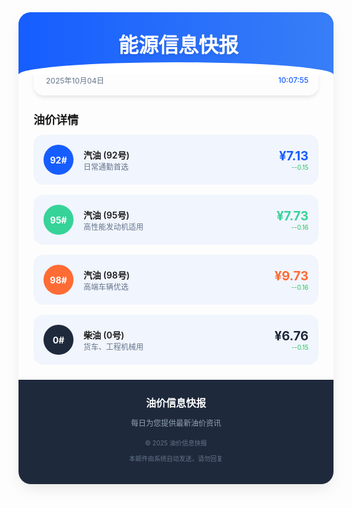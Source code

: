 <div style="margin: 0 auto; border-radius: 20px; box-shadow: 0 10px 25px -5px rgba(0, 0, 0, 0.1); overflow: hidden;">
  <div style="position: relative; background-color: #165DFF; height: 100px; overflow: hidden;">
    <div style="position: absolute; top: 0; left: 0; right: 0; bottom: 0; background: linear-gradient(to right, #165DFF, #3b82f6); opacity: 0.9;"></div>
    <div style="position: absolute; bottom: -20px; left: 0; right: 0; height: 40px; background-color: white; border-radius: 50%;"></div>
    <div style="position: absolute; top: 50%; left: 0; right: 0; transform: translateY(-50%); padding: 0 24px;">
      <h1 style="font-size: clamp(1.5rem, 5vw, 2rem); font-weight: bold; color: white; text-shadow: 0 2px 4px rgba(0,0,0,0.1); text-align: center; margin: 0;">
        <i class="fa-solid fa-gas-pump" style="margin-right: 8px;"></i>能源信息快报
      </h1>
    </div>
  </div>       
  <div style="padding: 0 24px; margin-top: -16px;">
    <div style="border-radius: 16px; box-shadow: 0 4px 6px -1px rgba(0, 0, 0, 0.1); padding: 16px;">
      <div style="display: flex; justify-content: space-between; align-items: center;">
        <div style="font-size: 12px; color: #64748b;">
            <i class="fa-regular fa-calendar" style="margin-right: 4px;"></i>
            <span>2025年10月04日</span>
        </div>
        <div style="font-size: 12px; color: #165DFF; font-weight: 500;">
            <i class="fa-solid fa-clock-rotate-left" style="margin-right: 4px;"></i>
            <span>10:07:55</span>
        </div>
      </div>
    </div>
  </div>
  <div style="padding: 0 24px; margin-top: 16px;">
    <h2 style="font-size: 18px; font-weight: 600; margin-bottom: 12px;">油价详情</h2> 
    <div style="margin-bottom: 16px; transition: transform 0.3s ease, box-shadow 0.3s ease;">
        <div style="background-color: rgba(22, 93, 255, 0.05); border-radius: 16px; padding: 16px; display: flex; align-items: center;">
          <div style="background-color: #165DFF; color: white; border-radius: 50%; width: 48px; height: 48px; display: flex; align-items: center; justify-content: center; margin-right: 16px; font-weight: bold;">
              92#
          </div>
          <div style="flex: 1;">
              <div style="font-weight: 600;">汽油 (92号)</div>
              <div style="font-size: 12px; color: #64748b;">日常通勤首选</div>
          </div>
          <div style="text-align: right;">
              <div style="font-size: 20px; font-weight: bold; color: #165DFF;">¥7.13</div>
              <div style="font-size: 10px; color: #22c55e;">--0.15</div>
          </div>
        </div>
      </div><div style="margin-bottom: 16px; transition: transform 0.3s ease, box-shadow 0.3s ease;">
        <div style="background-color: rgba(22, 93, 255, 0.05); border-radius: 16px; padding: 16px; display: flex; align-items: center;">
          <div style="background-color: #36D399; color: white; border-radius: 50%; width: 48px; height: 48px; display: flex; align-items: center; justify-content: center; margin-right: 16px; font-weight: bold;">
              95#
          </div>
          <div style="flex: 1;">
              <div style="font-weight: 600;">汽油 (95号)</div>
              <div style="font-size: 12px; color: #64748b;">高性能发动机适用</div>
          </div>
          <div style="text-align: right;">
              <div style="font-size: 20px; font-weight: bold; color: #36D399;">¥7.73</div>
              <div style="font-size: 10px; color: #22c55e;">--0.16</div>
          </div>
        </div>
      </div><div style="margin-bottom: 16px; transition: transform 0.3s ease, box-shadow 0.3s ease;">
        <div style="background-color: rgba(22, 93, 255, 0.05); border-radius: 16px; padding: 16px; display: flex; align-items: center;">
          <div style="background-color: #FF6B35; color: white; border-radius: 50%; width: 48px; height: 48px; display: flex; align-items: center; justify-content: center; margin-right: 16px; font-weight: bold;">
              98#
          </div>
          <div style="flex: 1;">
              <div style="font-weight: 600;">汽油 (98号)</div>
              <div style="font-size: 12px; color: #64748b;">高端车辆优选</div>
          </div>
          <div style="text-align: right;">
              <div style="font-size: 20px; font-weight: bold; color: #FF6B35;">¥9.73</div>
              <div style="font-size: 10px; color: #22c55e;">--0.16</div>
          </div>
        </div>
      </div><div style="margin-bottom: 16px; transition: transform 0.3s ease, box-shadow 0.3s ease;">
        <div style="background-color: rgba(22, 93, 255, 0.05); border-radius: 16px; padding: 16px; display: flex; align-items: center;">
          <div style="background-color: #1E293B; color: white; border-radius: 50%; width: 48px; height: 48px; display: flex; align-items: center; justify-content: center; margin-right: 16px; font-weight: bold;">
              0#
          </div>
          <div style="flex: 1;">
              <div style="font-weight: 600;">柴油 (0号)</div>
              <div style="font-size: 12px; color: #64748b;">货车、工程机械用</div>
          </div>
          <div style="text-align: right;">
              <div style="font-size: 20px; font-weight: bold; color: #1E293B;">¥6.76</div>
              <div style="font-size: 10px; color: #22c55e;">--0.15</div>
          </div>
        </div>
      </div>      
  </div>
  <div style="background-color: #1E293B; color: white; padding: 24px; margin-top: 24px;">
    <div style="text-align: center;">
      <div style="font-size: 16px; font-weight: 600; margin-bottom: 8px;">油价信息快报</div>
      <p style="font-size: 12px; color: #94a3b8; margin-bottom: 16px;">
          每日为您提供最新油价资讯
      </p>
      <div style="font-size: 10px; color: #64748b;">
          <p>© 2025 油价信息快报</p>
          <p style="margin-top: 4px;">本邮件由系统自动发送，请勿回复</p>
      </div>
    </div>
  </div>
</div>